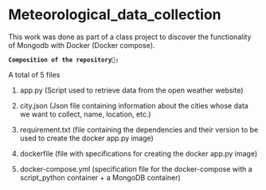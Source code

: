 # Meteorological_data_collection

This work was done as part of a class project to discover the functionality of Mongodb with Docker (Docker compose).

**```Composition of the repository📂:```**

A total of 5 files
1. app.py (Script used to retrieve data from the open weather website)

2. city.json (Json file containing information about the cities whose data we want to collect, name, location, etc.)

3. requirement.txt (file containing the dependencies and their version to be used to create the docker app.py image)

4. dockerfile (file with specifications for creating the docker app.py image)

5. docker-compose.yml (specification file for the docker-compose with a script_python container + a MongoDB container)


